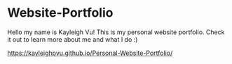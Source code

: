 # Website-Portfolio

Hello my name is Kayleigh Vu! This is my personal website portfolio. Check it out to learn more about me and what I do :)

https://kayleighpvu.github.io/Personal-Website-Portfolio/

